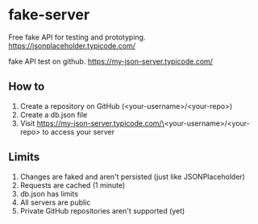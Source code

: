 # fake-server
Free fake API for testing and prototyping.
https://jsonplaceholder.typicode.com/


fake API test on github.
https://my-json-server.typicode.com/

## How to
1. Create a repository on GitHub (\<your-username\>/\<your-repo\>)
2. Create a db.json file
3. Visit https://my-json-server.typicode.com/\<your-username\>/\<your-repo\> to access your server

## Limits

1. Changes are faked and aren't persisted (just like JSONPlaceholder)
2. Requests are cached (1 minute)
3. db.json has limits
4. All servers are public
5. Private GitHub repositories aren't supported (yet)
